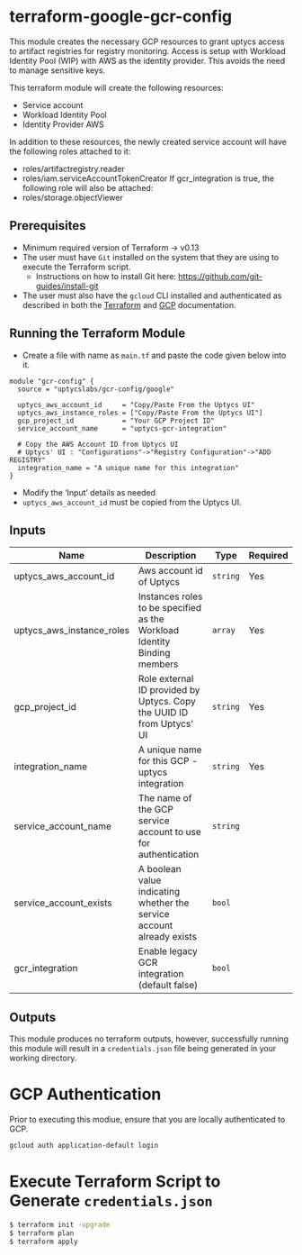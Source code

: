 # terraform-google-gcr-config

This module creates the necessary GCP resources to grant uptycs access to artifact registries for registry monitoring. Access is setup with Workload Identity Pool (WIP) with AWS as the identity provider. This avoids the need to manage sensitive keys.

This terraform module will create the following resources:

- Service account
- Workload Identity Pool
- Identity Provider AWS

In addition to these resources, the newly created service account will have the following roles attached to it:
- roles/artifactregistry.reader
- roles/iam.serviceAccountTokenCreator
If gcr_integration is true, the following role will also be attached:
- roles/storage.objectViewer

## Prerequisites

- Minimum required version of Terraform -> v0.13
- The user must have `Git` installed on the system that they are using to execute the Terraform script.
  - Instructions on how to install Git here: https://github.com/git-guides/install-git
- The user must also have the `gcloud` CLI installed and authenticated as described in both the [Terraform](https://registry.terraform.io/providers/hashicorp/google/latest/docs/guides/getting_started#configuring-the-provider) and [GCP](https://cloud.google.com/sdk/gcloud) documentation.

## Running the Terraform Module

- Create a file with name as `main.tf` and paste the code given below into it.

```hcl
module "gcr-config" {
  source = "uptycslabs/gcr-config/google"
  
  uptycs_aws_account_id     = "Copy/Paste From the Uptycs UI"
  uptycs_aws_instance_roles = ["Copy/Paste From the Uptycs UI"]
  gcp_project_id            = "Your GCP Project ID"
  service_account_name      = "uptycs-gcr-integration"

  # Copy the AWS Account ID from Uptycs UI
  # Uptycs' UI : "Configurations"->"Registry Configuration"->"ADD REGISTRY"
  integration_name = "A unique name for this integration"
}

```
- Modify the ‘Input’ details as needed
- `uptycs_aws_account_id` must be copied from the Uptycs UI.


## Inputs

| Name                      | Description                                                              | Type     | Required |
| ------------------------  | ------------------------------------------------------------------------ | -------- | -------- |
| uptycs_aws_account_id     | Aws account id of Uptycs                                                 | `string` | Yes      |
| uptycs_aws_instance_roles | Instances roles to be specified as the Workload Identity Binding members | `array`  | Yes      |
| gcp_project_id            | Role external ID provided by Uptycs. Copy the UUID ID from Uptycs' UI    | `string` | Yes      |
| integration_name          | A unique name for this GCP - uptycs integration                          | `string` | Yes      |
| service_account_name      | The name of the GCP service account to use for authentication            | `string` |          |
| service_account_exists    | A boolean value indicating whether the service account already exists    | `bool`   |          |
| gcr_integration           | Enable legacy GCR integration (default false)                            | `bool`   |          |


## Outputs

This module produces no terraform outputs, however, successfully running this module will result in a `credentials.json` file being generated in your working directory.

# GCP Authentication

Prior to executing this modiue, ensure that you are locally authenticated to GCP.

```sh
gcloud auth application-default login
```

# Execute Terraform Script to Generate `credentials.json`

```sh
$ terraform init -upgrade
$ terraform plan
$ terraform apply
```
